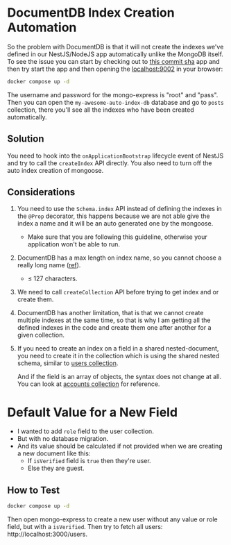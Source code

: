 # DocumentDB Index Creation Automation

So the problem with DocumentDB is that it will not create the indexes we've defined in our NestJS/NodeJS app automatically unlike the MongoDB itself. To see the issue you can start by checking out to [this commit sha](https://github.com/kasir-barati/nestjs-materials/tree/21c9227a2c2e5b114fd0edefa7146a55afc1d1c0/microservices/grpc/apps/file-upload/src/app) app and then try start the app and then opening the [localhost:9002](http://localhost:9002) in your browser:

```bash
docker compose up -d
```

The username and password for the mongo-express is "root" and "pass". Then you can open the `my-awesome-auto-index-db` database and go to `posts` collection, there you'll see all the indexes who have been created automatically.

## Solution

You need to hook into the `onApplicationBootstrap` lifecycle event of NestJS and try to call the `createIndex` API directly. You also need to turn off the auto index creation of mongoose.

## Considerations

1. You need to use the `Schema.index` API instead of defining the indexes in the `@Prop` decorator, this happens because we are not able give the index a name and it will be an auto generated one by the mongoose.
   - Make sure that you are following this guideline, otherwise your application won't be able to run.
2. DocumentDB has a max length on index name, so you cannot choose a really long name ([ref](https://docs.aws.amazon.com/documentdb/latest/developerguide/limits.html#limits-cluster)).
   - ≤ 127 characters.
3. We need to call `createCollection` API before trying to get index and or create them.
4. DocumentDB has another limitation, that is that we cannot create multiple indexes at the same time, so that is why I am getting all the defined indexes in the code and create them one after another for a given collection.
5. If you need to create an index on a field in a shared nested-document, you need to create it in the collection which is using the shared nested schema, similar to [users collection](./src/user/schemas/user.schema.ts).

   And if the field is an array of objects, the syntax does not change at all. You can look at [accounts collection](./src/user/schemas/account.schema.ts) for reference.

# Default Value for a New Field

- I wanted to add `role` field to the user collection.
- But with no database migration.
- And its value should be calculated if not provided when we are creating a new document like this:
  - If `isVerified` field is `true` then they're user.
  - Else they are guest.

## How to Test

```bash
docker compose up -d
```

Then open mongo-express to create a new user without any value or role field, but with a `isVerified`. Then try to fetch all users: http://localhost:3000/users.
